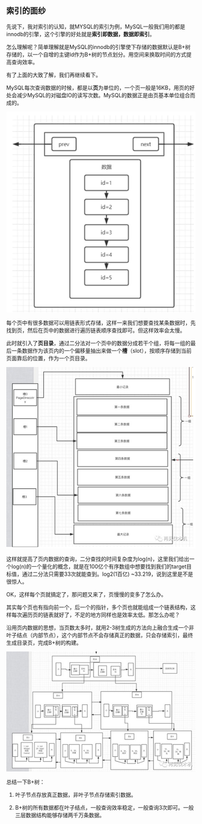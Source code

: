 ## 索引的面纱

先说下，我对索引的认知，就MYSQL的索引为例，MySQL一般我们用的都是innodb的引擎，这个引擎的好处就是**索引即数据，数据即索引**。

怎么理解呢？简单理解就是MySQL的innodb的引擎使下存储的数据默认是B+树存储的，以一个自增的主键Id作为B+树的节点划分。用空间来换取时间的方式提高查询效率。

有了上面的大致了解，我们再继续看下。

MySQL每次查询数据的时候，都是以**页**为单位的，一个页一般是16KB，用页的好处会减少MySQL的对磁盘IO的读写次数。MySQL的数据正是由页基本单位组合而成的。

![1583211095396](image\1583211095396.png)

每个页中有很多数据可以用链表形式存储，这样一来我们想要查找某条数据时，先找到页，然后在页中的数据进行遍历链表顺序查找即可。但这样效率会太慢。

此时就引入了**页目录**，通过二分法对一个页中的数据分成若干个组，将每一组的最后一条数据作为该页内的一个偏移量抽出来做一个**槽**（slot），按顺序存储到当前页面靠后的位置，作为一个页目录。

![1583211577077](image\1583211577077.png)

这样就提高了页内数据的查询，二分查找的时间复杂度为log(n)，这里我们给出一个log(n)的一个量化的概念，就是在100亿个有序数组中想要找到我们的target目标值，通过二分法只需要33次就能查到。log2(1百亿) ~33.219，说到这里是不是很惊人。

OK，这样每个页就搞定了，那问题又来了，页慢慢的变多了怎么办。

其实每个页也有指向前一个，后一个的指针，多个页也就能组成一个链表结构，这样每次遍历页的链表就好了，不足的地方同样也是效率太低。那怎么办呢？

沿用页内数据的思想，当页数太多时，就用2-3树生成的方法向上融合生成一个非叶子结点（内部节点），这个内部节点不会存储真正的数据，只会存储索引，最终生成目录页，完成B+树的构建。

![1583212257688](image\1583212257688.png)

总结一下B+树：

1. 叶子节点存放真正数据，非叶子节点存储索引数据。

2. B+树的所有数据都在叶子结点，一般查询效率稳定，一般查询3次即可。一般三层数据结构能够存储两千万条数据。

   

   

   